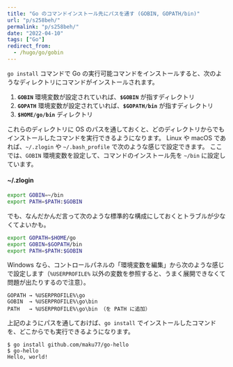 ```yaml
---
title: "Go のコマンドインストール先にパスを通す (GOBIN, GOPATH/bin)"
url: "p/s258beh/"
permalink: "p/s258beh/"
date: "2022-04-10"
tags: ["Go"]
redirect_from:
  - /hugo/go/gobin
---
```


`go install` コマンドで Go の実行可能コマンドをインストールすると、次のようなディレクトリにコマンドがインストールされます。

1. __`GOBIN`__ 環境変数が設定されていれば、__`$GOBIN`__ が指すディレクトリ
2. __`GOPATH`__ 環境変数が設定されていれば、__`$GOPATH/bin`__ が指すディレクトリ
3. __`$HOME/go/bin`__ ディレクトリ

これらのディレクトリに OS のパスを通しておくと、どのディレクトリからでもインストールしたコマンドを実行できるようになります。
Linux や macOS であれば、`~/.zlogin` や `~/.bash_profile` で次のような感じで設定できます。
ここでは、`GOBIN` 環境変数を設定して、コマンドのインストール先を `~/bin` に設定しています。

#### ~/.zlogin

```sh
export GOBIN=~/bin
export PATH=$PATH:$GOBIN
```

でも、なんだかんだ言って次のような標準的な構成にしておくとトラブルが少なくてよいかも。

```sh
export GOPATH=$HOME/go
export GOBIN=$GOPATH/bin
export PATH=$PATH:$GOBIN
```

Windows なら、コントロールパネルの「環境変数を編集」から次のような感じで設定します（`%USERPROFILE%` 以外の変数を参照すると、うまく展開できなくて問題が出たりするので注意）。

```
GOPATH → %USERPROFILE%\go
GOBIN  → %USERPROFILE%\go\bin
PATH   → %USERPROFILE%\go\bin （を PATH に追加）
```

上記のようにパスを通しておけば、`go install` でインストールしたコマンドを、どこからでも実行できるようになります。

```console
$ go install github.com/maku77/go-hello
$ go-hello
Hello, world!
```

